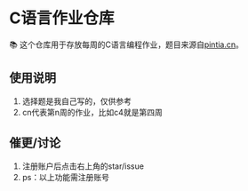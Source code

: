 # C语言作业仓库

📚 这个仓库用于存放每周的C语言编程作业，题目来源自[pintia.cn](https://pintia.cn)。

## 使用说明

1. 选择题是我自己写的，仅供参考
2. cn代表第n周的作业，比如c4就是第四周


## 催更/讨论
1. 注册账户后点击右上角的star/issue
2. ps：以上功能需注册账号